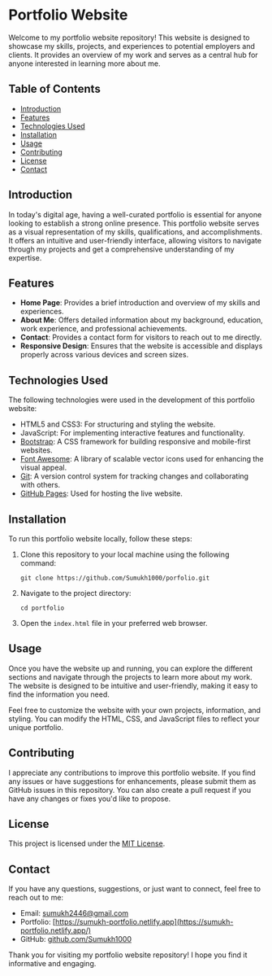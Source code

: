 # Portfolio Website

Welcome to my portfolio website repository! This website is designed to showcase my skills, projects, and experiences to potential employers and clients. It provides an overview of my work and serves as a central hub for anyone interested in learning more about me.

## Table of Contents

- [Introduction](#introduction)
- [Features](#features)
- [Technologies Used](#technologies-used)
- [Installation](#installation)
- [Usage](#usage)
- [Contributing](#contributing)
- [License](#license)
- [Contact](#contact)

## Introduction

In today's digital age, having a well-curated portfolio is essential for anyone looking to establish a strong online presence. This portfolio website serves as a visual representation of my skills, qualifications, and accomplishments. It offers an intuitive and user-friendly interface, allowing visitors to navigate through my projects and get a comprehensive understanding of my expertise.

## Features

- **Home Page**: Provides a brief introduction and overview of my skills and experiences.
- **About Me**: Offers detailed information about my background, education, work experience, and professional achievements.
- **Contact**: Provides a contact form for visitors to reach out to me directly.
- **Responsive Design**: Ensures that the website is accessible and displays properly across various devices and screen sizes.

## Technologies Used

The following technologies were used in the development of this portfolio website:

- HTML5 and CSS3: For structuring and styling the website.
- JavaScript: For implementing interactive features and functionality.
- [Bootstrap](https://getbootstrap.com/): A CSS framework for building responsive and mobile-first websites.
- [Font Awesome](https://fontawesome.com/): A library of scalable vector icons used for enhancing the visual appeal.
- [Git](https://git-scm.com/): A version control system for tracking changes and collaborating with others.
- [GitHub Pages](https://pages.github.com/): Used for hosting the live website.

## Installation

To run this portfolio website locally, follow these steps:

1. Clone this repository to your local machine using the following command:

   ```
   git clone https://github.com/Sumukh1000/porfolio.git
   ```

2. Navigate to the project directory:

   ```
   cd portfolio
   ```

3. Open the `index.html` file in your preferred web browser.

## Usage

Once you have the website up and running, you can explore the different sections and navigate through the projects to learn more about my work. The website is designed to be intuitive and user-friendly, making it easy to find the information you need.

Feel free to customize the website with your own projects, information, and styling. You can modify the HTML, CSS, and JavaScript files to reflect your unique portfolio.

## Contributing

I appreciate any contributions to improve this portfolio website. If you find any issues or have suggestions for enhancements, please submit them as GitHub issues in this repository. You can also create a pull request if you have any changes or fixes you'd like to propose.

## License

This project is licensed under the [MIT License](LICENSE).

## Contact

If you have any questions, suggestions, or just want to connect, feel free to reach out to me:

- Email: [sumukh2446@gmail.com](mailto:sumukh2446@gmail.com)
- Portfolio: [https://sumukh-portfolio.netlify.app](https://sumukh-portfolio.netlify.app/)
- GitHub: [github.com/Sumukh1000](https://github.com/Sumukh1000)

Thank you for visiting my portfolio website repository! I hope you find it informative and engaging.
